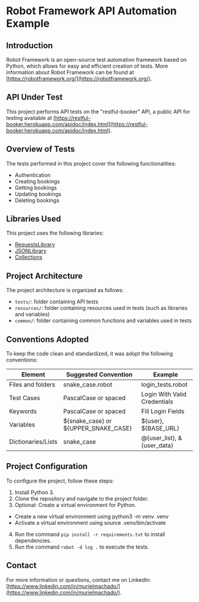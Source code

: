 

# Robot Framework API Automation Example

## Introduction

Robot Framework is an open-source test automation framework based on Python, which allows for easy and efficient creation of tests. More information about Robot Framework can be found at [https://robotframework.org/](https://robotframework.org/).

## API Under Test

This project performs API tests on the "restful-booker" API, a public API for testing available at [https://restful-booker.herokuapp.com/apidoc/index.html](https://restful-booker.herokuapp.com/apidoc/index.html).

## Overview of Tests

The tests performed in this project cover the following functionalities:

* Authentication
* Creating bookings
* Getting bookings
* Updating bookings
* Deleting bookings

## Libraries Used

This project uses the following libraries:

* [RequestsLibrary](https://github.com/bulkan/robotframework-requests)
* [JSONLibrary](https://github.com/robotframework-thailand/robotframework-jsonlibrary?tab=readme-ov-file)
* [Collections](https://robotframework.org/robotframework/latest/libraries/Collections.html)

## Project Architecture

The project architecture is organized as follows:

* `tests/`: folder containing API tests
* `resources/`: folder containing resources used in tests (such as libraries and variables)
* `common/`: folder containing common functions and variables used in tests

## Conventions Adopted

To keep the code clean and standardized, it was adopt the following conventions:

| Element | Suggested Convention | Example |
| --- | --- | --- |
| Files and folders | snake_case.robot | login_tests.robot |
| Test Cases | PascalCase or spaced | Login With Valid Credentials |
| Keywords | PascalCase or spaced | Fill Login Fields |
| Variables | ${snake_case} or ${UPPER_SNAKE_CASE} | ${user}, ${BASE_URL} |
| Dictionaries/Lists | snake_case | @{user_list}, &{user_data} |

## Project Configuration

To configure the project, follow these steps:

1. Install Python 3.
2. Clone the repository and navigate to the project folder.
3. Optional: Create a virtual environment for Python. 
* Create a new virtual environment using python3 -m venv .venv
* Activate a virtual environment using source .venv/bin/activate
4. Run the command `pip install -r requirements.txt` to install dependencies.
5. Run the command `robot -d log .` to execute the tests.

## Contact

For more information or questions, contact me on LinkedIn: [https://www.linkedin.com/in/murielmachado/](https://www.linkedin.com/in/murielmachado/).